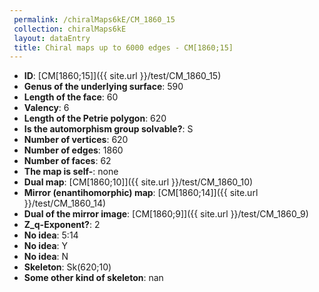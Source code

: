 ```yaml
--- 
 permalink: /chiralMaps6kE/CM_1860_15 
 collection: chiralMaps6kE
 layout: dataEntry
 title: Chiral maps up to 6000 edges - CM[1860;15]
---
```


- **ID**: [CM[1860;15]]({{ site.url }}/test/CM_1860_15)
- **Genus of the underlying surface**: 590
- **Length of the face**: 60
- **Valency**: 6
- **Length of the Petrie polygon**: 620
- **Is the automorphism group solvable?**: S
- **Number of vertices**: 620
- **Number of edges**: 1860
- **Number of faces**: 62
- **The map is self-**: none
- **Dual map**: [CM[1860;10]]({{ site.url }}/test/CM_1860_10)
- **Mirror (enantihomorphic) map**: [CM[1860;14]]({{ site.url }}/test/CM_1860_14)
- **Dual of the mirror image**: [CM[1860;9]]({{ site.url }}/test/CM_1860_9)
- **Z_q-Exponent?**: 2
- **No idea**:  5:14
- **No idea**: Y
- **No idea**: N
- **Skeleton**: Sk(620;10)
- **Some other kind of skeleton**: nan
